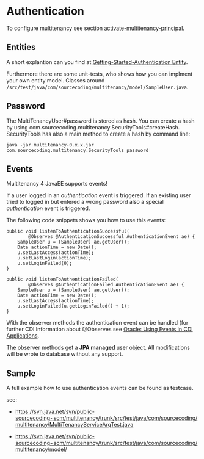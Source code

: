Authentication
==============

To configure multitenancy see section [activate-multitenancy-principal](getting-started.html#activate-multitenancy-principal).

Entities
--------

A short explantion can you find at [Getting-Started-Authentication Entity](getting-started.html#multitenancy-authentication-entity).

Furthermore there are some unit-tests, who shows how you can implment 
your own entity model. Classes around `/src/test/java/com/sourcecoding/multitenancy/model/SampleUser.java`.

Password
--------

The MultiTenancyUser#password is stored as hash. You can create a hash by using com.sourcecoding.multitenancy.SecurityTools#createHash.
SecurityTools has also a main method to create a hash by command line:

	java -jar multitenancy-0.x.x.jar com.sourcecoding.multitenancy.SecurityTools password



Events
------

Multitenancy 4 JavaEE supports events!

If a user logged in an *authentication* event is triggered.
If an existing user tried to logged in but entered a wrong password also 
a special *authentication* event is triggered.

The following code snippets shows you how to use this events:

	public void listenToAuthenticationSuccessful(
			@Observes @AuthenticationSuccessful AuthenticationEvent ae) {
		SampleUser u = (SampleUser) ae.getUser();
		Date actionTime = new Date();
		u.setLastAccess(actionTime);
		u.setLastLogin(actionTime);
		u.setLoginFailed(0);
	}
	
	public void listenToAuthenticationFailed(
			@Observes @AuthenticationFailed AuthenticationEvent ae) {
		SampleUser u = (SampleUser) ae.getUser();
		Date actionTime = new Date();
		u.setLastAccess(actionTime);
		u.setLoginFailed(u.getLoginFailed() + 1);
	}

With the observer methods the authentication event can be handled (for further
CDI Information about @Observes see [Oracle: Using Events in CDI Applications](http://docs.oracle.com/javaee/6/tutorial/doc/gkhic.html).

The observer methods get a **JPA managed** user object. All modifications will be wrote to database
without any support. 

Sample
------

A full example how to use authentication events can be found as testcase.

see: 

* https://svn.java.net/svn/public-sourcecoding~scm/multitenancy/trunk/src/test/java/com/sourcecoding/multitenancy/MultiTenancyServiceArqTest.java

* https://svn.java.net/svn/public-sourcecoding~scm/multitenancy/trunk/src/test/java/com/sourcecoding/multitenancy/model/


